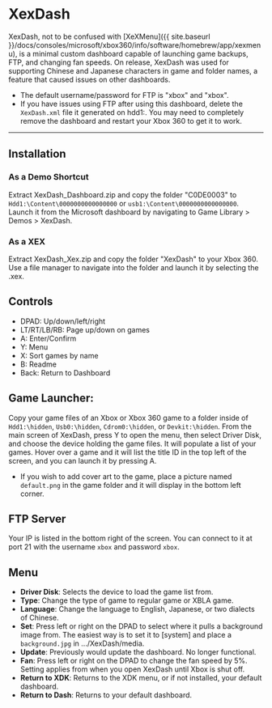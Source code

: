 # XexDash

XexDash, not to be confused with [XeXMenu]({{ site.baseurl }}/docs/consoles/microsoft/xbox360/info/software/homebrew/app/xexmenu), is a minimal custom dashboard capable of launching game backups, FTP,  and changing fan speeds. On release, XexDash was used for supporting  Chinese and Japanese characters in game and folder names, a feature that caused issues on other dashboards.

- The default username/password for FTP is "xbox" and "xbox".
- If you have issues using FTP after using this dashboard, delete the `XexDash.xml` file it generated on hdd1:. You may need to completely remove the dashboard and restart your Xbox 360 to get it to work. 

------

## Installation

### As a Demo Shortcut

Extract XexDash_Dashboard.zip and copy the folder "C0DE0003" to `Hdd1:\Content\0000000000000000` or `usb1:\Content\0000000000000000`. Launch it from the Microsoft dashboard by navigating to Game Library > Demos > XexDash.

### As a XEX

Extract XexDash_Xex.zip and copy the folder "XexDash" to your Xbox  360. Use a file manager to navigate into the folder and launch it by  selecting the .xex.

## Controls

- DPAD: Up/down/left/right
- LT/RT/LB/RB: Page up/down on games
- A: Enter/Confirm
- Y: Menu
- X: Sort games by name
- B: Readme
- Back: Return to Dashboard

## Game Launcher:

Copy your game files of an Xbox or Xbox 360 game to a folder inside of `Hdd1:\hidden`, `Usb0:\hidden`, `Cdrom0:\hidden`, or `Devkit:\hidden`. From the main screen of XexDash, press Y to open the menu, then select  Driver Disk, and choose the device holding the game files. It will  populate a list of your games. Hover over a game and it will list the  title ID in the top left of the screen, and you can launch it by  pressing A. 

- If you wish to add cover art to the game, place a picture named `default.png` in the game folder and it will display in the bottom left corner.

## FTP Server

Your IP is listed in the bottom right of the screen. You can connect to it at port 21 with the username `xbox` and password `xbox`. 

## Menu

- **Driver Disk**: Selects the device to load the game list from.
- **Type**: Change the type of game to regular game or XBLA game.
- **Language**: Change the language to English, Japanese, or two dialects of Chinese.
- **Set**: Press left or right on the DPAD to select  where it pulls a background image from. The easiest way is to set it to  [system] and place a `background.jpg` in .../XexDash/media.
- **Update**: Previously would update the dashboard. No longer functional.
- **Fan**: Press left or right on the DPAD to change the  fan speed by 5%. Setting applies from when you open XexDash until Xbox  is shut off.
- **Return to XDK**: Returns to the XDK menu, or if not installed, your default dashboard.
- **Return to Dash**: Returns to your default dashboard.